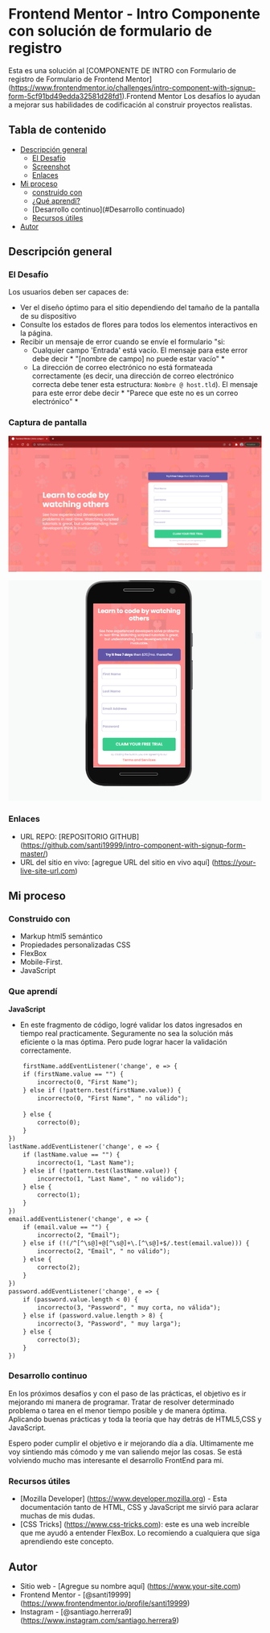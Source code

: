 # Frontend Mentor - Intro Componente con solución de formulario de registro

Esta es una solución al [COMPONENTE DE INTRO con Formulario de registro de Formulario de Frontend Mentor] (https://www.frontendmentor.io/challenges/intro-component-with-signup-form-5cf91bd49edda32581d28fd1).Frontend Mentor Los desafíos lo ayudan a mejorar sus habilidades de codificación al construir proyectos realistas.

## Tabla de contenido

- [Descripción general](#Descripción-general)
  - [El Desafío](#El-Desafío)
  - [Screenshot](#Screenshot)
  - [Enlaces](#Enlaces)
- [Mi proceso](#Mi-proceso)
  - [construido con](#Construido-con)
  - [¿Qué aprendí?](#Qué-aprendí)
  - [Desarrollo continuo](#Desarrollo continuado)
  - [Recursos útiles](#Recursos-útiles)
- [Autor](#Autor)

## Descripción general

### El Desafío

Los usuarios deben ser capaces de:

- Ver el diseño óptimo para el sitio dependiendo del tamaño de la pantalla de su dispositivo
- Consulte los estados de flores para todos los elementos interactivos en la página.
- Recibir un mensaje de error cuando se envíe el formulario "si:
  - Cualquier campo 'Entrada' está vacío. El mensaje para este error debe decir * "[nombre de campo] no puede estar vacío" *
  - La dirección de correo electrónico no está formateada correctamente (es decir, una dirección de correo electrónico correcta debe tener esta estructura: `Nombre @ host.tld`). El mensaje para este error debe decir * "Parece que este no es un correo electrónico" *

### Captura de pantalla

![](./screenshot/captura-desktop.png)

![](./screenshot/captura-movil.png)


### Enlaces

- URL REPO: [REPOSITORIO GITHUB] (https://github.com/santi19999/intro-component-with-signup-form-master/)
- URL del sitio en vivo: [agregue URL del sitio en vivo aquí] (https://your-live-site-url.com)

## Mi proceso

### Construido con

- Markup html5 semántico
- Propiedades personalizadas CSS
- FlexBox
- Mobile-First.
- JavaScript

### Que aprendí

**JavaScript**

  - En este fragmento de código, logré validar los datos ingresados en tiempo real practicamente. Seguramente no sea la solución más eficiente o la mas óptima. Pero pude lograr hacer la validación correctamente.

```
    firstName.addEventListener('change', e => {
    if (firstName.value == "") {
        incorrecto(0, "First Name");
    } else if (!pattern.test(firstName.value)) {
        incorrecto(0, "First Name", " no válido");

    } else {
        correcto(0);
    }
})
lastName.addEventListener('change', e => {
    if (lastName.value == "") {
        incorrecto(1, "Last Name");
    } else if (!pattern.test(lastName.value)) {
        incorrecto(1, "Last Name", " no válido");
    } else {
        correcto(1);
    }
})
email.addEventListener('change', e => {
    if (email.value == "") {
        incorrecto(2, "Email");
    } else if (!(/^[^\s@]+@[^\s@]+\.[^\s@]+$/.test(email.value))) {
        incorrecto(2, "Email", " no válido");
    } else {
        correcto(2);
    }
})
password.addEventListener('change', e => {
    if (password.value.length < 0) {
        incorrecto(3, "Password", " muy corta, no válida");
    } else if (password.value.length > 8) {
        incorrecto(3, "Password", " muy larga");
    } else {
        correcto(3);
    }
})
```

### Desarrollo continuo

En los próximos desafíos y con el paso de las prácticas, el objetivo es ir mejorando mi manera de programar. Tratar de resolver determinado problema o tarea en el menor tiempo posible y de manera óptima. Aplicando buenas prácticas y toda la teoría que hay detrás de HTML5,CSS y JavaScript. 

Espero poder cumplir el objetivo e ir mejorando día a día. Ultimamente me voy sintiendo más cómodo y me van saliendo mejor las cosas. Se está volviendo mucho mas interesante el desarrollo FrontEnd para mi.


### Recursos útiles

- [Mozilla Developer] (https://www.developer.mozilla.org) - Esta documentación tanto de HTML, CSS y JavaScript me sirvió para aclarar muchas de mis dudas.
- [CSS Tricks] (https://www.css-tricks.com): este es una web increíble que me ayudó  a entender FlexBox. Lo recomiendo a cualquiera que siga aprendiendo este concepto.


## Autor

- Sitio web - [Agregue su nombre aquí] (https://www.your-site.com)
- Frontend Mentor - [@santi19999] (https://www.frontendmentor.io/profile/santi19999)
- Instagram - [@santiago.herrera9] (https://www.instagram.com/santiago.herrera9)
